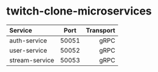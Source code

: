 # twitch-clone-microservices

| Service      | Port  | Transport |
| :----------- | :---: | --------: |
| auth-service | 50051 |      gRPC |
| user-service | 50052 |      gRPC |
| stream-service | 50053 |      gRPC |
